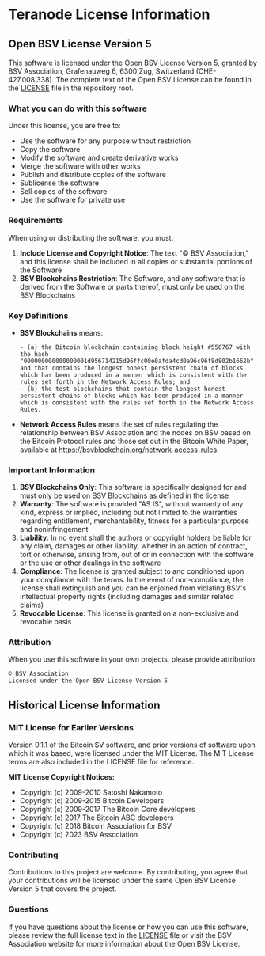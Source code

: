 # Teranode License Information

## Open BSV License Version 5

This software is licensed under the Open BSV License Version 5, granted by BSV Association, Grafenauweg 6, 6300 Zug, Switzerland (CHE-427.008.338). The complete text of the Open BSV License can be found in the [LICENSE](https://github.com/bsv-blockchain/teranode/blob/main/LICENSE) file in the repository root.

### What you can do with this software

Under this license, you are free to:

- Use the software for any purpose without restriction
- Copy the software
- Modify the software and create derivative works
- Merge the software with other works
- Publish and distribute copies of the software
- Sublicense the software
- Sell copies of the software
- Use the software for private use

### Requirements

When using or distributing the software, you must:

1. **Include License and Copyright Notice**: The text "© BSV Association," and this license shall be included in all copies or substantial portions of the Software
2. **BSV Blockchains Restriction**: The Software, and any software that is derived from the Software or parts thereof, must only be used on the BSV Blockchains

### Key Definitions

- **BSV Blockchains** means:

      - (a) the Bitcoin blockchain containing block height #556767 with the hash "000000000000000001d956714215d96ffc00e0afda4cd0a96c96f8d802b1662b" and that contains the longest honest persistent chain of blocks which has been produced in a manner which is consistent with the rules set forth in the Network Access Rules; and
      - (b) the test blockchains that contain the longest honest persistent chains of blocks which has been produced in a manner which is consistent with the rules set forth in the Network Access Rules.

- **Network Access Rules** means the set of rules regulating the relationship between BSV Association and the nodes on BSV based on the Bitcoin Protocol rules and those set out in the Bitcoin White Paper, available at <https://bsvblockchain.org/network-access-rules>.

### Important Information

1. **BSV Blockchains Only**: This software is specifically designed for and must only be used on BSV Blockchains as defined in the license
2. **Warranty**: The software is provided "AS IS", without warranty of any kind, express or implied, including but not limited to the warranties regarding entitlement, merchantability, fitness for a particular purpose and noninfringement
3. **Liability**: In no event shall the authors or copyright holders be liable for any claim, damages or other liability, whether in an action of contract, tort or otherwise, arising from, out of or in connection with the software or the use or other dealings in the software
4. **Compliance**: The license is granted subject to and conditioned upon your compliance with the terms. In the event of non-compliance, the license shall extinguish and you can be enjoined from violating BSV's intellectual property rights (including damages and similar related claims)
5. **Revocable License**: This license is granted on a non-exclusive and revocable basis

### Attribution

When you use this software in your own projects, please provide attribution:

```text
© BSV Association
Licensed under the Open BSV License Version 5
```

## Historical License Information

### MIT License for Earlier Versions

Version 0.1.1 of the Bitcoin SV software, and prior versions of software upon which it was based, were licensed under the MIT License. The MIT License terms are also included in the LICENSE file for reference.

**MIT License Copyright Notices:**

- Copyright (c) 2009-2010 Satoshi Nakamoto
- Copyright (c) 2009-2015 Bitcoin Developers
- Copyright (c) 2009-2017 The Bitcoin Core developers
- Copyright (c) 2017 The Bitcoin ABC developers
- Copyright (c) 2018 Bitcoin Association for BSV
- Copyright (c) 2023 BSV Association

### Contributing

Contributions to this project are welcome. By contributing, you agree that your contributions will be licensed under the same Open BSV License Version 5 that covers the project.

### Questions

If you have questions about the license or how you can use this software, please review the full license text in the [LICENSE](https://github.com/bsv-blockchain/teranode/blob/main/LICENSE) file or visit the BSV Association website for more information about the Open BSV License.
